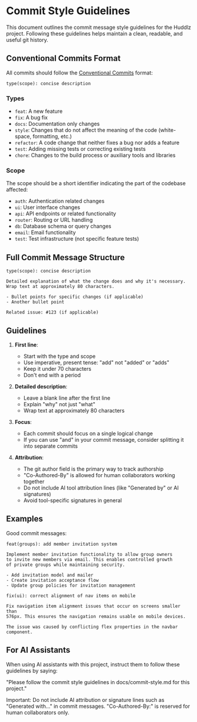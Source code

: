 # Commit Style Guidelines

This document outlines the commit message style guidelines for the Huddlz project. Following these guidelines helps maintain a clean, readable, and useful git history.

## Conventional Commits Format

All commits should follow the [Conventional Commits](https://www.conventionalcommits.org/) format:

```
type(scope): concise description
```

### Types

- `feat`: A new feature
- `fix`: A bug fix
- `docs`: Documentation only changes
- `style`: Changes that do not affect the meaning of the code (white-space, formatting, etc.)
- `refactor`: A code change that neither fixes a bug nor adds a feature
- `test`: Adding missing tests or correcting existing tests
- `chore`: Changes to the build process or auxiliary tools and libraries

### Scope

The scope should be a short identifier indicating the part of the codebase affected:

- `auth`: Authentication related changes
- `ui`: User interface changes
- `api`: API endpoints or related functionality
- `router`: Routing or URL handling
- `db`: Database schema or query changes
- `email`: Email functionality
- `test`: Test infrastructure (not specific feature tests)

## Full Commit Message Structure

```
type(scope): concise description

Detailed explanation of what the change does and why it's necessary.
Wrap text at approximately 80 characters.

- Bullet points for specific changes (if applicable)
- Another bullet point

Related issue: #123 (if applicable)
```

## Guidelines

1. **First line**:
   - Start with the type and scope
   - Use imperative, present tense: "add" not "added" or "adds"
   - Keep it under 70 characters
   - Don't end with a period

2. **Detailed description**:
   - Leave a blank line after the first line
   - Explain "why" not just "what"
   - Wrap text at approximately 80 characters

3. **Focus**:
   - Each commit should focus on a single logical change
   - If you can use "and" in your commit message, consider splitting it into separate commits

4. **Attribution**:
   - The git author field is the primary way to track authorship
   - "Co-Authored-By" is allowed for human collaborators working together
   - Do not include AI tool attribution lines (like "Generated by" or AI signatures)
   - Avoid tool-specific signatures in general

## Examples

Good commit messages:

```
feat(groups): add member invitation system

Implement member invitation functionality to allow group owners
to invite new members via email. This enables controlled growth
of private groups while maintaining security.

- Add invitation model and mailer
- Create invitation acceptance flow
- Update group policies for invitation management
```

```
fix(ui): correct alignment of nav items on mobile

Fix navigation item alignment issues that occur on screens smaller than
576px. This ensures the navigation remains usable on mobile devices.

The issue was caused by conflicting flex properties in the navbar component.
```

## For AI Assistants

When using AI assistants with this project, instruct them to follow these guidelines by saying:

"Please follow the commit style guidelines in docs/commit-style.md for this project."

Important: Do not include AI attribution or signature lines such as "Generated with..." in commit messages. "Co-Authored-By:" is reserved for human collaborators only.